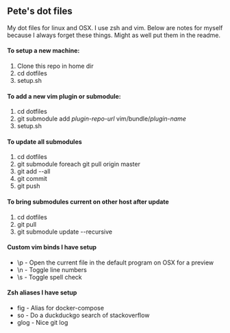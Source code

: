 ## Pete's dot files

My dot files for linux and OSX. I use zsh and vim. Below are notes for myself
because I always forget these things. Might as well put them in the readme.

#### To setup a new machine:
1. Clone this repo in home dir
2. cd dotfiles
3. setup.sh

#### To add a new vim plugin or submodule:
1. cd dotfiles
2. git submodule add *plugin-repo-url* vim/bundle/*plugin-name*
3. setup.sh

#### To update all submodules
1. cd dotfiles
2. git submodule foreach git pull origin master
3. git add --all
4. git commit
5. git push

#### To bring submodules current on other host after update
1. cd dotfiles
2. git pull
3. git submodule update --recursive

#### Custom vim binds I have setup
* \\p - Open the current file in the default program on OSX for a preview
* \\n - Toggle line numbers
* \\s - Toggle spell check

#### Zsh aliases I have setup
* fig - Alias for docker-compose
* so - Do a duckduckgo search of stackoverflow
* glog - Nice git log

